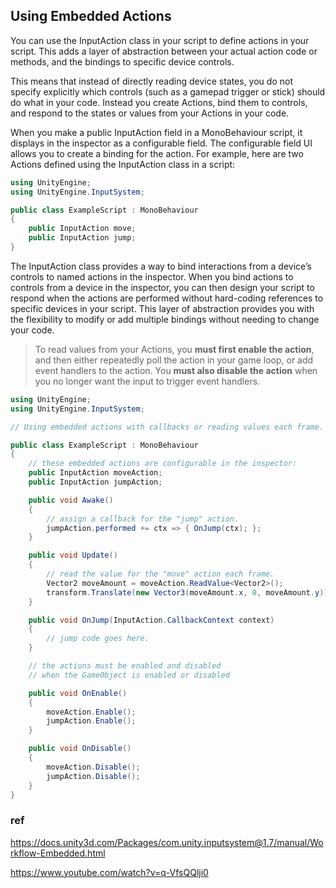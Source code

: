 ## Using Embedded Actions

You can use the InputAction class in your script to define actions in your script. This adds a layer of abstraction between your actual action code or methods, and the bindings to specific device controls.

This means that instead of directly reading device states, you do not specify explicitly which controls (such as a gamepad trigger or stick) should do what in your code. Instead you create Actions, bind them to controls, and respond to the states or values from your Actions in your code.

When you make a public InputAction field in a MonoBehaviour script, it displays in the inspector as a configurable field. The configurable field UI allows you to create a binding for the action. For example, here are two Actions defined using the InputAction class in a script:


```cs
using UnityEngine;
using UnityEngine.InputSystem;

public class ExampleScript : MonoBehaviour
{
    public InputAction move;
    public InputAction jump;
}
```

The InputAction class provides a way to bind interactions from a device’s controls to named actions in the inspector. When you bind actions to controls from a device in the inspector, you can then design your script to respond when the actions are performed without hard-coding references to specific devices in your script. This layer of abstraction provides you with the flexibility to modify or add multiple bindings without needing to change your code.

> To read values from your Actions, you **must first enable the action**, and then either repeatedly poll the action in your game loop, or add event handlers to the action. You **must also disable the action** when you no longer want the input to trigger event handlers.


```cs
using UnityEngine;
using UnityEngine.InputSystem;

// Using embedded actions with callbacks or reading values each frame.

public class ExampleScript : MonoBehaviour
{
    // these embedded actions are configurable in the inspector:
    public InputAction moveAction;
    public InputAction jumpAction;

    public void Awake()
    {
        // assign a callback for the "jump" action.
        jumpAction.performed += ctx => { OnJump(ctx); };
    }

    public void Update()
    {
        // read the value for the "move" action each frame.
        Vector2 moveAmount = moveAction.ReadValue<Vector2>();
        transform.Translate(new Vector3(moveAmount.x, 0, moveAmount.y));
    }

    public void OnJump(InputAction.CallbackContext context)
    {
        // jump code goes here.
    }

    // the actions must be enabled and disabled
    // when the GameObject is enabled or disabled

    public void OnEnable()
    {
        moveAction.Enable();
        jumpAction.Enable();
    }

    public void OnDisable()
    {
        moveAction.Disable();
        jumpAction.Disable();
    }
}
```


### ref 
https://docs.unity3d.com/Packages/com.unity.inputsystem@1.7/manual/Workflow-Embedded.html

https://www.youtube.com/watch?v=q-VfsQQlji0
